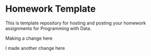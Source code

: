 # Homework Template

This is template repository for hosting and posting your homework assignments for Programming with Data.

Making a change here 

I made another change here